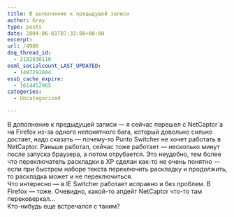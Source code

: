 ```yaml
---
title: В дополнение к предыдущей записи
author: Gray
type: posts
date: 2004-06-01T07:33:00+00:00
excerpt:
url: /4986
dsq_thread_id:
  - 2182930110
esml_socialcount_LAST_UPDATED:
  - 1497291604
essb_cache_expire:
  - 1614452965
categories:
  - Uncategorized

---
```








В дополнение к предыдущей записи &#8212; я сейчас перешел с NetCaptor\`а на Firefox из-за одного непонятного бага, который довольно сильно достает, надо сказать &#8212; почему-то Punto Switcher не хочет работать в NetCaptor. Раньше работал, сейчас тоже работает &#8212; несколько минут после запуска браузера, а потом отрубается. Это неудобно, тем более что переключатель раскладки в XP сделан как-то не очень понятно &#8212; если при быстром наборе текста переключить раскладку и продолжить, то раскладка может и не переключиться.  
Что интересно &#8212; в IE Switcher работает исправно и без проблем. В Firefox &#8212; тоже. Очевидно, какой-то апдейт NetCaptor что-то там перековеркал&#8230;  
Кто-нибудь еще встречался с таким?